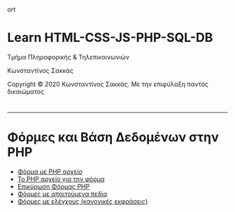 ort<html>
<body>
<h1> Learn HTML-CSS-JS-PHP-SQL-DB</h1>
<p> Τμήμα Πληροφορικής & Τηλεπικοινωνιών </p>
<p> Κωνσταντίνος Σακκάς</p>
<p>Copyright © 2020 Κωνσταντίνος Σακκάς. Με την επιφύλαξη παντός δικαιώματος</p>
  <h1></h1>
<hr>

<h1>Φόρμες και Βάση Δεδομένων στην PHP</h1>

<ul>
<li><a href="./Code greek/form.html" target="_blank">Φόρμα με PHP αρχείο </a></li>
<li><a href="./Code greek/formcon.php" target="_blank">Το PHP αρχείο για την φόρμα </a></li>
<li><a href="./Code greek/form_validation.php" target="_blank">Επικύρωση Φόρμας PHP </a></li>
<li><a href="./Code greek/form_required.php" target="_blank">Φόρμες με απαιτούμενα πεδία</a></li>
<li><a href="./Code greek/form_mail_url.php" target="_blank">Φόρμες με ελέγχους (κανονικές εκφράσεις)</a></li>

</ul>
</body>
</html>

